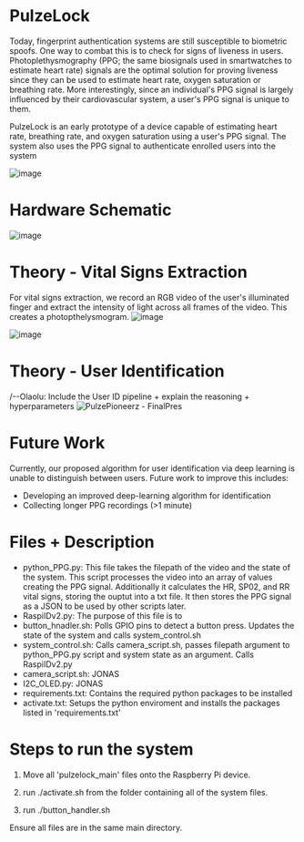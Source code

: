 # PulzeLock
Today, fingerprint authentication systems are still susceptible to biometric spoofs. One way to combat this is to check for signs of liveness in users. Photoplethysmography (PPG; the same biosignals used in smartwatches to estimate heart rate) signals are the optimal solution for proving liveness since they can be used to estimate heart rate, oxygen saturation or breathing rate. More interestingly, since an individual's PPG signal is largely influenced by their cardiovascular system, a user's PPG signal is unique to them.

PulzeLock is an early prototype of a device capable of estimating heart rate, breathing rate, and oxygen saturation using a user's PPG signal. The system also uses the PPG signal to authenticate enrolled users into the system  

![image](https://github.com/user-attachments/assets/8f85869d-9372-4721-8a69-4964229d7417)


# Hardware Schematic

![image](https://github.com/user-attachments/assets/5a2d26fb-f585-448d-b378-17aca690949c)

# Theory - Vital Signs Extraction

For vital signs extraction, we record an RGB video of the user's illuminated finger and extract the intensity of light across all frames of the video. This creates a photopthelysmogram.
![image](https://github.com/user-attachments/assets/4a080818-9605-46e4-bff2-b64f43495168)

![image](https://github.com/user-attachments/assets/4b78aae6-d9e1-40ac-9eab-ceb596b92426)

# Theory - User Identification

/--Olaolu: Include the User ID pipeline + explain the reasoning + hyperparameters
![PulzePioneerz - FinalPres](https://github.com/user-attachments/assets/9ebe305a-6c84-4e5a-8aa1-399e305f0838)


# Future Work

Currently, our proposed algorithm for user identification via deep learning is unable to distinguish between users. Future work to improve this includes:
+ Developing an improved deep-learning algorithm for identification
+ Collecting longer PPG recordings (>1 minute)

# Files + Description
- python_PPG.py: This file takes the filepath of the video and the state of the system. This script processes the video into an array of values creating the PPG signal. Additionally it calculates the HR, SP02, and RR vital signs, storing the ouptut into a txt file. It then stores the PPG signal as a JSON to be used by other scripts later. 
- RaspiIDv2.py: The purpose of this file is to
- button_hnadler.sh: Polls GPIO pins to detect a button press. Updates the state of the system and calls system_control.sh
- system_control.sh: Calls camera_script.sh, passes filepath argument to python_PPG.py script and system state as an argument. Calls RaspiIDv2.py
- camera_script.sh: JONAS
- I2C_OLED.py: JONAS
- requirements.txt: Contains the required python packages to be installed
- activate.txt: Setups the python enviroment and installs the packages listed in 'requirements.txt'
# Steps to run the system

1. Move all 'pulzelock_main' files onto the Raspberry Pi device.

2. run ./activate.sh from the folder containing all of the system files.

3. run ./button_handler.sh 

Ensure all files are in the same main directory.

